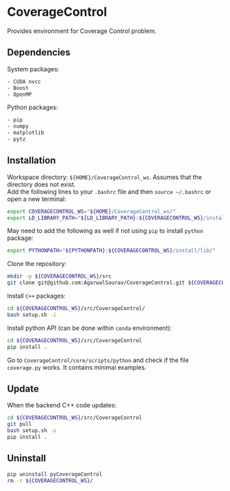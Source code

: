 # CoverageControl

Provides environment for Coverage Control problem.

## Dependencies
System packages:
```bash
- CUDA nvcc
- Boost
- OpenMP
```

Python packages:
```bash
- pip
- numpy
- matplotlib
- pytz
```

## Installation

Workspace directory: `${HOME}/CoverageControl_ws`. Assumes that the directory does not exist.  
Add the following lines to your `.bashrc` file and then `source ~/.bashrc` or open a new terminal:
```bash
export COVERAGECONTROL_WS="${HOME}/CoverageControl_ws/"
export LD_LIBRARY_PATH="${LD_LIBRARY_PATH}:${COVERAGECONTROL_WS}/install/lib/"
```

May need to add the following as well if not using `pip` to install `python` package:
```bash
export PYTHONPATH="${PYTHONPATH}:${COVERAGECONTROL_WS}/install/lib/"
```

Clone the repository:
```bash
mkdir -p ${COVERAGECONTROL_WS}/src
git clone git@github.com:AgarwalSaurav/CoverageControl.git ${COVERAGECONTROL_WS}/src/CoverageControl
```

Install `C++` packages:  
```bash
cd ${COVERAGECONTROL_WS}/src/CoverageControl/
bash setup.sh -i
```


Install python API (can be done within `conda` environment):
```bash
cd ${COVERAGECONTROL_WS}/src/CoverageControl
pip install .
```

Go to `CoverageControl/core/scripts/python` and check if the file `coverage.py` works. It contains minimal examples.

## Update
When the backend C++ code updates:
```bash
cd ${COVERAGECONTROL_WS}/src/CoverageControl
git pull
bash setup.sh -u
pip install .
```


## Uninstall
```bash
pip uninstall pyCoverageControl
rm -r ${COVERAGECONTROL_WS}/
```
